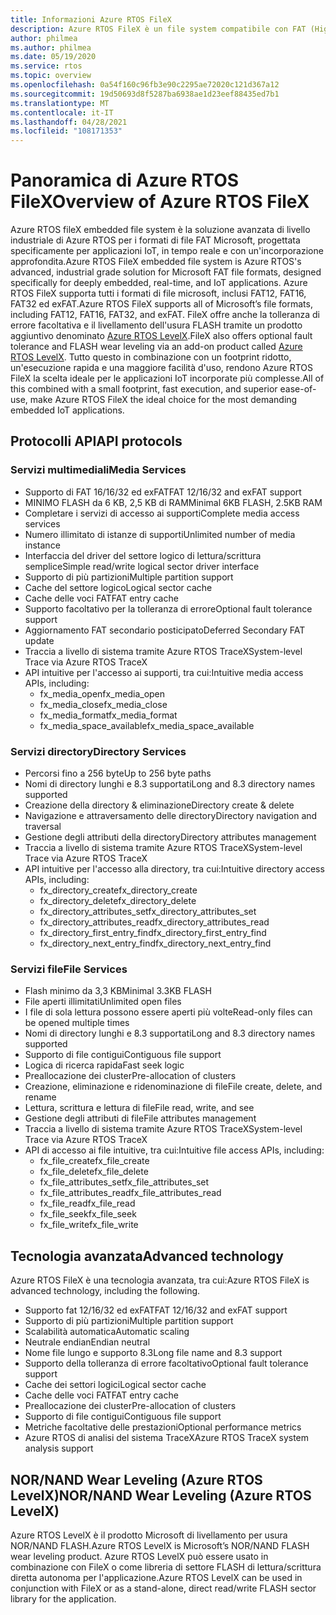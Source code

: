 ```yaml
---
title: Informazioni Azure RTOS FileX
description: Azure RTOS FileX è un file system compatibile con FAT (High Performance, Tabella di allocazione file) completamente integrato con Azure RTOS ThreadX e disponibile per tutti i processori supportati. Come Azure RTOS ThreadX, Azure RTOS FileX è progettato per avere un footprint ridotto e prestazioni elevate, rendendolo ideale per le applicazioni attualmente incorporate che richiedono operazioni di gestione dei file. FileX supporta la maggior parte dei supporti fisici, tra cui RAM, Azure RTOS memoria flash USBX, SD CARD e NAND/NOR tramite Azure RTOS LevelX.
author: philmea
ms.author: philmea
ms.date: 05/19/2020
ms.service: rtos
ms.topic: overview
ms.openlocfilehash: 0a54f160c96fb3e90c2295ae72020c121d367a12
ms.sourcegitcommit: 19d50693d8f5287ba6938ae1d23eef88435ed7b1
ms.translationtype: MT
ms.contentlocale: it-IT
ms.lasthandoff: 04/28/2021
ms.locfileid: "108171353"
---
```

# <a name="overview-of-azure-rtos-filex"></a><span data-ttu-id="d7eb0-105">Panoramica di Azure RTOS FileX</span><span class="sxs-lookup"><span data-stu-id="d7eb0-105">Overview of Azure RTOS FileX</span></span>

<span data-ttu-id="d7eb0-106">Azure RTOS fileX embedded file system è la soluzione avanzata di livello industriale di Azure RTOS per i formati di file FAT Microsoft, progettata specificamente per applicazioni IoT, in tempo reale e con un'incorporazione approfondita.</span><span class="sxs-lookup"><span data-stu-id="d7eb0-106">Azure RTOS FileX embedded file system is Azure RTOS's advanced, industrial grade solution for Microsoft FAT file formats, designed specifically for deeply embedded, real-time, and IoT applications.</span></span> <span data-ttu-id="d7eb0-107">Azure RTOS FileX supporta tutti i formati di file microsoft, inclusi FAT12, FAT16, FAT32 ed exFAT.</span><span class="sxs-lookup"><span data-stu-id="d7eb0-107">Azure RTOS FileX supports all of Microsoft’s file formats, including FAT12, FAT16, FAT32, and exFAT.</span></span> <span data-ttu-id="d7eb0-108">FileX offre anche la tolleranza di errore facoltativa e il livellamento dell'usura FLASH tramite un prodotto aggiuntivo denominato [Azure RTOS LevelX](https://docs.microsoft.com/azure/rtos/levelx/).</span><span class="sxs-lookup"><span data-stu-id="d7eb0-108">FileX also offers optional fault tolerance and FLASH wear leveling via an add-on product called [Azure RTOS LevelX](https://docs.microsoft.com/azure/rtos/levelx/).</span></span> <span data-ttu-id="d7eb0-109">Tutto questo in combinazione con un footprint ridotto, un'esecuzione rapida e una maggiore facilità d'uso, rendono Azure RTOS FileX la scelta ideale per le applicazioni IoT incorporate più complesse.</span><span class="sxs-lookup"><span data-stu-id="d7eb0-109">All of this combined with a small footprint, fast execution, and superior ease-of-use, make Azure RTOS FileX the ideal choice for the most demanding embedded IoT applications.</span></span>

## <a name="api-protocols"></a><span data-ttu-id="d7eb0-110">Protocolli API</span><span class="sxs-lookup"><span data-stu-id="d7eb0-110">API protocols</span></span>

### <a name="media-services"></a><span data-ttu-id="d7eb0-111">Servizi multimediali</span><span class="sxs-lookup"><span data-stu-id="d7eb0-111">Media Services</span></span>

- <span data-ttu-id="d7eb0-112">Supporto di FAT 16/16/32 ed exFAT</span><span class="sxs-lookup"><span data-stu-id="d7eb0-112">FAT 12/16/32 and exFAT support</span></span>
- <span data-ttu-id="d7eb0-113">MINIMO FLASH da 6 KB, 2,5 KB di RAM</span><span class="sxs-lookup"><span data-stu-id="d7eb0-113">Minimal 6KB FLASH, 2.5KB RAM</span></span>
- <span data-ttu-id="d7eb0-114">Completare i servizi di accesso ai supporti</span><span class="sxs-lookup"><span data-stu-id="d7eb0-114">Complete media access services</span></span>
- <span data-ttu-id="d7eb0-115">Numero illimitato di istanze di supporti</span><span class="sxs-lookup"><span data-stu-id="d7eb0-115">Unlimited number of media instance</span></span>
- <span data-ttu-id="d7eb0-116">Interfaccia del driver del settore logico di lettura/scrittura semplice</span><span class="sxs-lookup"><span data-stu-id="d7eb0-116">Simple read/write logical sector driver interface</span></span>
- <span data-ttu-id="d7eb0-117">Supporto di più partizioni</span><span class="sxs-lookup"><span data-stu-id="d7eb0-117">Multiple partition support</span></span>
- <span data-ttu-id="d7eb0-118">Cache del settore logico</span><span class="sxs-lookup"><span data-stu-id="d7eb0-118">Logical sector cache</span></span>
- <span data-ttu-id="d7eb0-119">Cache delle voci FAT</span><span class="sxs-lookup"><span data-stu-id="d7eb0-119">FAT entry cache</span></span>
- <span data-ttu-id="d7eb0-120">Supporto facoltativo per la tolleranza di errore</span><span class="sxs-lookup"><span data-stu-id="d7eb0-120">Optional fault tolerance support</span></span>
- <span data-ttu-id="d7eb0-121">Aggiornamento FAT secondario posticipato</span><span class="sxs-lookup"><span data-stu-id="d7eb0-121">Deferred Secondary FAT update</span></span>
- <span data-ttu-id="d7eb0-122">Traccia a livello di sistema tramite Azure RTOS TraceX</span><span class="sxs-lookup"><span data-stu-id="d7eb0-122">System-level Trace via Azure RTOS TraceX</span></span>
- <span data-ttu-id="d7eb0-123">API intuitive per l'accesso ai supporti, tra cui:</span><span class="sxs-lookup"><span data-stu-id="d7eb0-123">Intuitive media access APIs, including:</span></span>
  - <span data-ttu-id="d7eb0-124">fx_media_open</span><span class="sxs-lookup"><span data-stu-id="d7eb0-124">fx_media_open</span></span>
  - <span data-ttu-id="d7eb0-125">fx_media_close</span><span class="sxs-lookup"><span data-stu-id="d7eb0-125">fx_media_close</span></span>
  - <span data-ttu-id="d7eb0-126">fx_media_format</span><span class="sxs-lookup"><span data-stu-id="d7eb0-126">fx_media_format</span></span>
  - <span data-ttu-id="d7eb0-127">fx_media_space_available</span><span class="sxs-lookup"><span data-stu-id="d7eb0-127">fx_media_space_available</span></span>

### <a name="directory-services"></a><span data-ttu-id="d7eb0-128">Servizi directory</span><span class="sxs-lookup"><span data-stu-id="d7eb0-128">Directory Services</span></span>

- <span data-ttu-id="d7eb0-129">Percorsi fino a 256 byte</span><span class="sxs-lookup"><span data-stu-id="d7eb0-129">Up to 256 byte paths</span></span>
- <span data-ttu-id="d7eb0-130">Nomi di directory lunghi e 8.3 supportati</span><span class="sxs-lookup"><span data-stu-id="d7eb0-130">Long and 8.3 directory names supported</span></span>
- <span data-ttu-id="d7eb0-131">Creazione della directory & eliminazione</span><span class="sxs-lookup"><span data-stu-id="d7eb0-131">Directory create & delete</span></span>
- <span data-ttu-id="d7eb0-132">Navigazione e attraversamento delle directory</span><span class="sxs-lookup"><span data-stu-id="d7eb0-132">Directory navigation and traversal</span></span>
- <span data-ttu-id="d7eb0-133">Gestione degli attributi della directory</span><span class="sxs-lookup"><span data-stu-id="d7eb0-133">Directory attributes management</span></span>
- <span data-ttu-id="d7eb0-134">Traccia a livello di sistema tramite Azure RTOS TraceX</span><span class="sxs-lookup"><span data-stu-id="d7eb0-134">System-level Trace via Azure RTOS TraceX</span></span>
- <span data-ttu-id="d7eb0-135">API intuitive per l'accesso alla directory, tra cui:</span><span class="sxs-lookup"><span data-stu-id="d7eb0-135">Intuitive directory access APIs, including:</span></span>
  - <span data-ttu-id="d7eb0-136">fx_directory_create</span><span class="sxs-lookup"><span data-stu-id="d7eb0-136">fx_directory_create</span></span>
  - <span data-ttu-id="d7eb0-137">fx_directory_delete</span><span class="sxs-lookup"><span data-stu-id="d7eb0-137">fx_directory_delete</span></span>
  - <span data-ttu-id="d7eb0-138">fx_directory_attributes_set</span><span class="sxs-lookup"><span data-stu-id="d7eb0-138">fx_directory_attributes_set</span></span>
  - <span data-ttu-id="d7eb0-139">fx_directory_attributes_read</span><span class="sxs-lookup"><span data-stu-id="d7eb0-139">fx_directory_attributes_read</span></span>
  - <span data-ttu-id="d7eb0-140">fx_directory_first_entry_find</span><span class="sxs-lookup"><span data-stu-id="d7eb0-140">fx_directory_first_entry_find</span></span>
  - <span data-ttu-id="d7eb0-141">fx_directory_next_entry_find</span><span class="sxs-lookup"><span data-stu-id="d7eb0-141">fx_directory_next_entry_find</span></span>

### <a name="file-services"></a><span data-ttu-id="d7eb0-142">Servizi file</span><span class="sxs-lookup"><span data-stu-id="d7eb0-142">File Services</span></span>

- <span data-ttu-id="d7eb0-143">Flash minimo da 3,3 KB</span><span class="sxs-lookup"><span data-stu-id="d7eb0-143">Minimal 3.3KB FLASH</span></span>
- <span data-ttu-id="d7eb0-144">File aperti illimitati</span><span class="sxs-lookup"><span data-stu-id="d7eb0-144">Unlimited open files</span></span>
- <span data-ttu-id="d7eb0-145">I file di sola lettura possono essere aperti più volte</span><span class="sxs-lookup"><span data-stu-id="d7eb0-145">Read-only files can be opened multiple times</span></span>
- <span data-ttu-id="d7eb0-146">Nomi di directory lunghi e 8.3 supportati</span><span class="sxs-lookup"><span data-stu-id="d7eb0-146">Long and 8.3 directory names supported</span></span>
- <span data-ttu-id="d7eb0-147">Supporto di file contigui</span><span class="sxs-lookup"><span data-stu-id="d7eb0-147">Contiguous file support</span></span>
- <span data-ttu-id="d7eb0-148">Logica di ricerca rapida</span><span class="sxs-lookup"><span data-stu-id="d7eb0-148">Fast seek logic</span></span>
- <span data-ttu-id="d7eb0-149">Preallocazione dei cluster</span><span class="sxs-lookup"><span data-stu-id="d7eb0-149">Pre-allocation of clusters</span></span>
- <span data-ttu-id="d7eb0-150">Creazione, eliminazione e ridenominazione di file</span><span class="sxs-lookup"><span data-stu-id="d7eb0-150">File create, delete, and rename</span></span>
- <span data-ttu-id="d7eb0-151">Lettura, scrittura e lettura di file</span><span class="sxs-lookup"><span data-stu-id="d7eb0-151">File read, write, and see</span></span>
- <span data-ttu-id="d7eb0-152">Gestione degli attributi di file</span><span class="sxs-lookup"><span data-stu-id="d7eb0-152">File attributes management</span></span>
- <span data-ttu-id="d7eb0-153">Traccia a livello di sistema tramite Azure RTOS TraceX</span><span class="sxs-lookup"><span data-stu-id="d7eb0-153">System-level Trace via Azure RTOS TraceX</span></span>
- <span data-ttu-id="d7eb0-154">API di accesso ai file intuitive, tra cui:</span><span class="sxs-lookup"><span data-stu-id="d7eb0-154">Intuitive file access APIs, including:</span></span>
  - <span data-ttu-id="d7eb0-155">fx_file_create</span><span class="sxs-lookup"><span data-stu-id="d7eb0-155">fx_file_create</span></span>
  - <span data-ttu-id="d7eb0-156">fx_file_delete</span><span class="sxs-lookup"><span data-stu-id="d7eb0-156">fx_file_delete</span></span>
  - <span data-ttu-id="d7eb0-157">fx_file_attributes_set</span><span class="sxs-lookup"><span data-stu-id="d7eb0-157">fx_file_attributes_set</span></span>
  - <span data-ttu-id="d7eb0-158">fx_file_attributes_read</span><span class="sxs-lookup"><span data-stu-id="d7eb0-158">fx_file_attributes_read</span></span>
  - <span data-ttu-id="d7eb0-159">fx_file_read</span><span class="sxs-lookup"><span data-stu-id="d7eb0-159">fx_file_read</span></span>
  - <span data-ttu-id="d7eb0-160">fx_file_seek</span><span class="sxs-lookup"><span data-stu-id="d7eb0-160">fx_file_seek</span></span>
  - <span data-ttu-id="d7eb0-161">fx_file_write</span><span class="sxs-lookup"><span data-stu-id="d7eb0-161">fx_file_write</span></span>

## <a name="advanced-technology"></a><span data-ttu-id="d7eb0-162">Tecnologia avanzata</span><span class="sxs-lookup"><span data-stu-id="d7eb0-162">Advanced technology</span></span>

<span data-ttu-id="d7eb0-163">Azure RTOS FileX è una tecnologia avanzata, tra cui:</span><span class="sxs-lookup"><span data-stu-id="d7eb0-163">Azure RTOS FileX is advanced technology, including the following.</span></span>

- <span data-ttu-id="d7eb0-164">Supporto fat 12/16/32 ed exFAT</span><span class="sxs-lookup"><span data-stu-id="d7eb0-164">FAT 12/16/32 and exFAT support</span></span>
- <span data-ttu-id="d7eb0-165">Supporto di più partizioni</span><span class="sxs-lookup"><span data-stu-id="d7eb0-165">Multiple partition support</span></span>
- <span data-ttu-id="d7eb0-166">Scalabilità automatica</span><span class="sxs-lookup"><span data-stu-id="d7eb0-166">Automatic scaling</span></span>
- <span data-ttu-id="d7eb0-167">Neutrale endian</span><span class="sxs-lookup"><span data-stu-id="d7eb0-167">Endian neutral</span></span>
- <span data-ttu-id="d7eb0-168">Nome file lungo e supporto 8.3</span><span class="sxs-lookup"><span data-stu-id="d7eb0-168">Long file name and 8.3 support</span></span>
- <span data-ttu-id="d7eb0-169">Supporto della tolleranza di errore facoltativo</span><span class="sxs-lookup"><span data-stu-id="d7eb0-169">Optional fault tolerance support</span></span>
- <span data-ttu-id="d7eb0-170">Cache dei settori logici</span><span class="sxs-lookup"><span data-stu-id="d7eb0-170">Logical sector cache</span></span>
- <span data-ttu-id="d7eb0-171">Cache delle voci FAT</span><span class="sxs-lookup"><span data-stu-id="d7eb0-171">FAT entry cache</span></span>
- <span data-ttu-id="d7eb0-172">Preallocazione dei cluster</span><span class="sxs-lookup"><span data-stu-id="d7eb0-172">Pre-allocation of clusters</span></span>
- <span data-ttu-id="d7eb0-173">Supporto di file contigui</span><span class="sxs-lookup"><span data-stu-id="d7eb0-173">Contiguous file support</span></span>
- <span data-ttu-id="d7eb0-174">Metriche facoltative delle prestazioni</span><span class="sxs-lookup"><span data-stu-id="d7eb0-174">Optional performance metrics</span></span>
- <span data-ttu-id="d7eb0-175">Azure RTOS di analisi del sistema TraceX</span><span class="sxs-lookup"><span data-stu-id="d7eb0-175">Azure RTOS TraceX system analysis support</span></span>

## <a name="nornand-wear-leveling-azure-rtos-levelx"></a><span data-ttu-id="d7eb0-176">NOR/NAND Wear Leveling (Azure RTOS LevelX)</span><span class="sxs-lookup"><span data-stu-id="d7eb0-176">NOR/NAND Wear Leveling (Azure RTOS LevelX)</span></span>

<span data-ttu-id="d7eb0-177">Azure RTOS LevelX è il prodotto Microsoft di livellamento per usura NOR/NAND FLASH.</span><span class="sxs-lookup"><span data-stu-id="d7eb0-177">Azure RTOS LevelX is Microsoft’s NOR/NAND FLASH wear leveling product.</span></span> <span data-ttu-id="d7eb0-178">Azure RTOS LevelX può essere usato in combinazione con FileX o come libreria di settore FLASH di lettura/scrittura diretta autonoma per l'applicazione.</span><span class="sxs-lookup"><span data-stu-id="d7eb0-178">Azure RTOS LevelX can be used in conjunction with FileX or as a stand-alone, direct read/write FLASH sector library for the application.</span></span>
